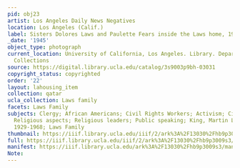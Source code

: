 ```yaml
---
pid: obj23
artist: Los Angeles Daily News Negatives
location: Los Angeles (Calif.)
label: Sisters Dolores Laws and Paulette Fears inside the Laws home, 1945
_date: '1945'
object_type: photograph
current_location: University of California, Los Angeles. Library. Department of Special
  Collections
source: https://digital.library.ucla.edu/catalog/3s9003p9bh-03031
copyright_status: copyrighted
order: '22'
layout: lahousing_item
collection: qatar
ucla_collection: Laws family
facets: Laws Family
subjects: Clergy; African Americans; Civil Rights Workers; Activism; Civil rights;
  Religious aspects; Religious leaders; Public speaking; King, Martin Luther, Jr.,
  1929-1968; Laws Family
thumbnail: https://iiif.library.ucla.edu/iiif/2/ark%3A%2F13030%2Fhb9p3009s3/full/250,/0/default.jpg
full: https://iiif.library.ucla.edu/iiif/2/ark%3A%2F13030%2Fhb9p3009s3/full/full/0/default.jpg
manifest: https://iiif.library.ucla.edu/ark%3A%2F13030%2Fhb9p3009s3/manifest
Note: 
---
```

